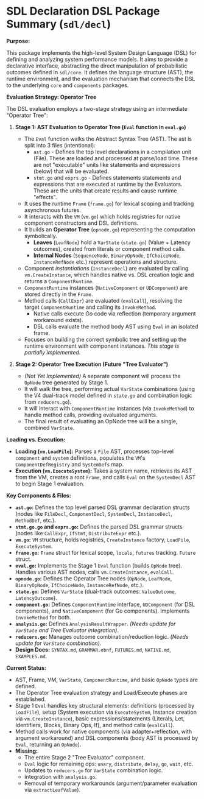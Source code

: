 # SDL Declaration DSL Package Summary (`sdl/decl`)

**Purpose:**

This package implements the high-level System Design Language (DSL) for defining and analyzing system performance models. It aims to provide a declarative interface, abstracting the direct manipulation of probabilistic outcomes defined in `sdl/core`. It defines the language structure (AST), the runtime environment, and the evaluation mechanism that connects the DSL to the underlying `core` and `components` packages.

**Evaluation Strategy: Operator Tree**

The DSL evaluation employs a two-stage strategy using an intermediate "Operator Tree":

1.  **Stage 1: AST Evaluation to Operator Tree (`Eval` function in `eval.go`)**
    *   The `Eval` function walks the Abstract Syntax Tree (AST).  The ast is split into 3 files (intentional):
        * `ast.go` - Defines the top level declarations in a compilation unit (File).   These are loaded and processed
          at parse/load time.  These are not "executable" units like statements and expressions (below) that will be
          evaluated.
        * `stmt.go` and `exprs.go` - Defines statements statements and expressions that are executed at runtime by the
          Evaluators.   These are the units that create results and cause runtime "effects".
    *   It uses the runtime `Frame` (`frame.go`) for lexical scoping and tracking asynchronous futures.
    *   It interacts with the `VM` (`vm.go`) which holds registries for native component constructors and DSL definitions.
    *   It builds an **Operator Tree** (`opnode.go`) representing the computation symbolically.
        *   **Leaves** (`LeafNode`) hold a `VarState` (`state.go`) (Value + Latency outcomes), created from literals or component method calls.
        *   **Internal Nodes** (`SequenceNode`, `BinaryOpNode`, `IfChoiceNode`, `InstanceRefNode` etc.) represent operations and structure.
    *   Component *instantiations* (`InstanceDecl`) are evaluated by calling `vm.CreateInstance`, which handles native vs. DSL creation logic and returns a `ComponentRuntime`.
    *   `ComponentRuntime` instances (`NativeComponent` or `UDComponent`) are stored directly in the `Frame`.
    *   Method calls (`CallExpr`) are evaluated (`evalCall`), resolving the target `ComponentRuntime` and calling its `InvokeMethod`.
        *   Native calls execute Go code via reflection (temporary argument workaround exists).
        *   DSL calls evaluate the method body AST using `Eval` in an isolated frame.
    *   Focuses on building the correct symbolic tree and setting up the runtime environment with component instances. *This stage is partially implemented.*

2.  **Stage 2: Operator Tree Execution (Future "Tree Evaluator")**
    *   *(Not Yet Implemented)* A separate component will process the `OpNode` tree generated by Stage 1.
    *   It will walk the tree, performing actual `VarState` combinations (using the V4 dual-track model defined in `state.go` and combination logic from `reducers.go`).
    *   It will interact with `ComponentRuntime` instances (via `InvokeMethod`) to handle method calls, providing evaluated arguments.
    *   The final result of evaluating an OpNode tree will be a single, combined `VarState`.

**Loading vs. Execution:**

*   **Loading (`vm.LoadFile`):** Parses a `File` AST, processes top-level `component` and `system` definitions, populates the `VM`'s `ComponentDefRegistry` and `SystemDefs` map.
*   **Execution (`vm.ExecuteSystem`):** Takes a system name, retrieves its AST from the VM, creates a root `Frame`, and calls `Eval` on the `SystemDecl` AST to begin Stage 1 evaluation.

**Key Components & Files:**

*   **`ast.go`:** Defines the top level parsed DSL grammar declaration structs (nodes like `FileDecl`, `ComponentDecl`, `SystemDecl`, `InstanceDecl`, `MethodDef`, etc.).
*   **`stmt.go.go` and `exprs.go`:** Defines the parsed DSL grammar structs (nodes like `CallExpr`, `IfStmt`, `DistributeExpr` etc.).
*   **`vm.go`:** `VM` structure, holds registries, `CreateInstance` factory, `LoadFile`, `ExecuteSystem`.
*   **`frame.go`:** `Frame` struct for lexical scope, `locals`, `futures` tracking. `Future` struct.
*   **`eval.go`:** Implements the Stage 1 `Eval` function (builds `OpNode` tree). Handles various AST nodes, calls `vm.CreateInstance`, `evalCall`.
*   **`opnode.go`:** Defines the Operator Tree nodes (`OpNode`, `LeafNode`, `BinaryOpNode`, `IfChoiceNode`, `InstanceRefNode`, etc.).
*   **`state.go`:** Defines `VarState` (dual-track outcomes: `ValueOutcome`, `LatencyOutcome`).
*   **`component.go`:** Defines `ComponentRuntime` interface, `UDComponent` (for DSL components), and `NativeComponent` (for Go components). Implements `InvokeMethod` for both.
*   **`analysis.go`:** Defines `AnalysisResultWrapper`. *(Needs update for `VarState` and Tree Evaluator integration)*.
*   **`reducers.go`:** Manages outcome combination/reduction logic. *(Needs update for `VarState` combination)*.
*   **Design Docs:** `SYNTAX.md`, `GRAMMAR.ebnf`, `FUTURES.md`, `NATIVE.md`, `EXAMPLES.md`.

**Current Status:**

*   AST, Frame, VM, `VarState`, `ComponentRuntime`, and basic `OpNode` types are defined.
*   The Operator Tree evaluation strategy and Load/Execute phases are established.
*   Stage 1 `Eval` handles key structural elements: definitions (processed by `LoadFile`), setup (System execution via `ExecuteSystem`, Instance creation via `vm.CreateInstance`), basic expressions/statements (Literals, Let, Identifiers, Blocks, Binary Ops, If), and method calls (`evalCall`).
*   Method calls work for native components (via adapter+reflection, with argument workaround) and DSL components (body AST is processed by `Eval`, returning an `OpNode`).
*   **Missing:**
    *   The entire Stage 2 "Tree Evaluator" component.
    *   `Eval` logic for remaining ops: `unary`, `distribute`, `delay`, `go`, `wait`, etc.
    *   Updates to `reducers.go` for `VarState` combination logic.
    *   Integration with `analysis.go`.
    *   Removal of temporary workarounds (argument/parameter evaluation via `extractLeafValue`).
